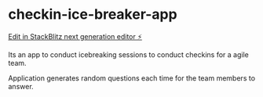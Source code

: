 # checkin-ice-breaker-app

[Edit in StackBlitz next generation editor ⚡️](https://stackblitz.com/~/github.com/shriramcs/checkin-ice-breaker-app)

Its an app to conduct icebreaking sessions to conduct checkins for a agile team.

Application generates random questions each time for the team members to answer.